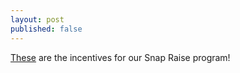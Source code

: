 ```yaml
---
layout: post
published: false
---
```

[These](https://drive.google.com/file/d/1Y_Ma4zPwx04O8mEeMrU01ftmDcDIEitJ/view?usp=sharing) are the incentives for our Snap Raise program!
